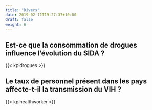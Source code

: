 ```yaml
---
title: "Divers"
date: 2019-02-11T19:27:37+10:00
draft: false
weight: 6
---
```


## Est-ce que la consommation de drogues influence l’évolution du SIDA ?
{{< kpidrogues >}}

## Le taux de personnel présent dans les pays affecte-t-il la transmission du VIH ?
{{< kpihealthworker >}}

